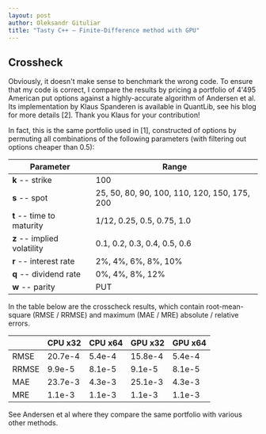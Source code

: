 ```yaml
---
layout: post
author: Oleksandr Gituliar
title: "Tasty C++ – Finite-Difference method with GPU"
---
```


## Crossheck

Obviously, it doesn't make sense to benchmark the wrong code. To ensure that my code is correct, I
compare the results by pricing a portfolio of 4'495 American put options against a highly-accurate
algorithm of Andersen et al. Its implementation by Klaus Spanderen is available in QuantLib, see his
blog for more details \[2\]. Thank you Klaus for your contribution!

In fact, this is the same portfolio used in \[1\], constructed of options by permuting all
combinations of the following parameters (with filtering out options cheaper than 0.5):

| Parameter                   | Range                                        |
| --------------------------- | -------------------------------------------- |
| **k** -- strike             | 100                                          |
| **s** -- spot               | 25, 50, 80, 90, 100, 110, 120, 150, 175, 200 |
| **t** -- time to maturity   | 1/12, 0.25, 0.5, 0.75, 1.0                   |
| **z** -- implied volatility | 0.1, 0.2, 0.3, 0.4, 0.5, 0.6                 |
| **r** -- interest rate      | 2%, 4%, 6%, 8%, 10%                          |
| **q** -- dividend rate      | 0%, 4%, 8%, 12%                              |
| **w** -- parity             | PUT                                          |

In the table below are the crosscheck results, which contain root-mean-square (RMSE / RRMSE) and
maximum (MAE / MRE) absolute / relative errors.

|       | CPU x32 | CPU x64 | GPU x32 | GPU x64 |
| ----- | ------- | ------- | ------- | ------- |
| RMSE  | 20.7e-4 | 5.4e-4  | 15.8e-4 | 5.4e-4  |
| RRMSE | 9.9e-5  | 8.1e-5  | 9.1e-5  | 8.1e-5  |
| MAE   | 23.7e-3 | 4.3e-3  | 25.1e-3 | 4.3e-3  |
| MRE   | 1.1e-3  | 1.1e-3  | 1.1e-3  | 1.1e-3  |

See Andersen et al where they compare the same portfolio with various other methods.
